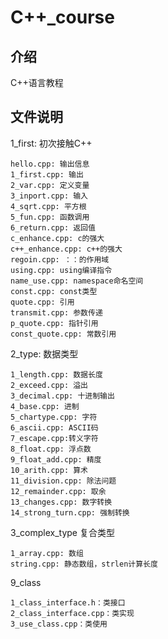 # C++_course

## 介绍
C++语言教程

## 文件说明

1_first:
    初次接触C++

    hello.cpp: 输出信息
    1_first.cpp: 输出
    2_var.cpp: 定义变量
    3_inport.cpp: 输入
    4_sqrt.cpp: 平方根
    5_fun.cpp: 函数调用
    6_return.cpp: 返回值
    c_enhance.cpp: c的强大
    c++_enhance.cpp: c++的强大
    regoin.cpp: ：：的作用域
    using.cpp: using编译指令
    name_use.cpp: namespace命名空间
    const.cpp: const类型
    quote.cpp: 引用
    transmit.cpp: 参数传递
    p_quote.cpp: 指针引用
    const_quote.cpp: 常数引用

2_type:
    数据类型

    1_length.cpp: 数据长度
    2_exceed.cpp: 溢出
    3_decimal.cpp: 十进制输出
    4_base.cpp: 进制
    5_chartype.cpp: 字符
    6_ascii.cpp: ASCII码
    7_escape.cpp:转义字符
    8_float.cpp: 浮点数
    9_float_add.cpp: 精度
    10_arith.cpp: 算术
    11_division.cpp: 除法问题
    12_remainder.cpp: 取余
    13_changes.cpp: 数字转换
    14_strong_turn.cpp: 强制转换

3_complex_type
    复合类型

    1_array.cpp: 数组
    string.cpp: 静态数组，strlen计算长度

9_class

    1_class_interface.h：类接口
    2_class_interface.cpp：类实现
    3_use_class.cpp：类使用


